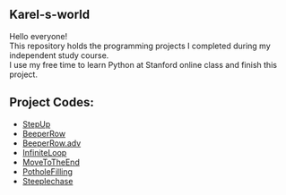 ## Karel-s-world
Hello everyone!\
This repository holds the programming projects I completed during my independent study course.\
I use my free time to learn Python at Stanford online class and finish this project.

## Project Codes:
* [StepUp](https://github.com/Lydia-Hung/Karel-s-world/blob/main/code/StepUp.py)
* [BeeperRow](https://github.com/Lydia-Hung/Karel-s-world/blob/main/code/BeeperRow.py)
* [BeeperRow.adv](https://github.com/Lydia-Hung/Karel-s-world/blob/main/code/BeeperRowAdv.py)
* [InfiniteLoop](https://github.com/Lydia-Hung/Karel-s-world/blob/main/code/InfiniteLoop.py)
* [MoveToTheEnd](https://github.com/Lydia-Hung/Karel-s-world/blob/main/code/MoveToTheEnd.py)
* [PotholeFilling](https://github.com/Lydia-Hung/Karel-s-world/blob/main/code/PotholeFilling.py)
* [Steeplechase](https://github.com/Lydia-Hung/Karel-s-world/blob/main/code/Steeplechase.py)
